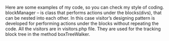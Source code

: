 Here are some examples of my code, so you can check my style of coding.
blockManager – is class that performs actions under the blocks(divs), that can be nested into each other.
In this case visitor’s designing pattern is developed for performing actions under the blocks without repeating the code. 
All the visitors are in visitors.php file. They are used for the tracking block tree in the method boxTreeWalker.
